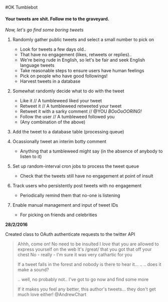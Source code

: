 #OK Tumblebot
#### Your tweets are shit. Follow me to the graveyard.
_Now, let's go find some boring tweets_



1. Randomly gather public tweets and select a small number to pick on
	* Look for tweets a few days old..
	* That have no engagement (likes, retweets or replies)..
	* We're being rude in English, so let's be fair and seek English language tweets
	* Take reasonable steps to ensure users have human feelings
	* Pick on people who have good followings!
	* Harvest tweets in a database

2. Somewhat randomly decide what to do with the tweet
	* Like it								// A tumbleweed liked your tweet
	* Retweet it							// A tumbleweed retweeted your tweet
	* Retweet it with a sarky comment		// @YOU _BOoOoOORING!_
	* Follow the user						// A tumbleweed followed you
	* (Any combination of the above)
	
3. Add the tweet to a database table (processing queue)
	
4. Ocassionally tweet an interim botty comment
	* Anything that a tumbleweed might say (in the absence of anybody to listen to it)
	
5. Set up random-interval cron jobs to process the tweet queue
	* Check that the tweets still have no engagement at point of insult
	
6. Track users who persistently post tweets with no engagement
	* Periodically remind them that no-one is listening

7. Enable manual management and input of tweet IDs
	* For picking on friends and celebrities














__28/2/2016__

Created class to OAuth authenticate requests to the twitter API










> Ahhh, come on!
> No need to be insulted
> I *love* that you are allowed to express yourself on the web
> 		It's /great/ that you got that off your chest
> 			No - really - I'm sure it was very cathartic for you
>
> If a tweet falls in the forest and nobody is there to hear it...
> ..
> .. does it make a sound?
> 
> .. well, no probably not.. I've got to go now and find some more
>
> 
>
> If it makes you feel any better, this author's tweets... they don't get much love either!
> @AndrewChart

